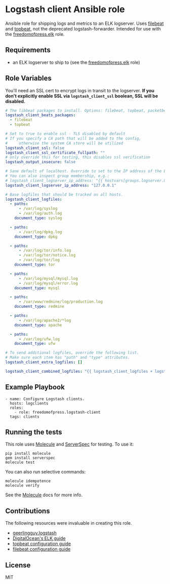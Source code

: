 # Logstash client Ansible role
Ansible role for shipping logs and metrics to an ELK logserver.
Uses [filebeat] and [topbeat], not the deprecated logstash-forwarder.
Intended for use with the [freedomofpress.elk] role.

Requirements
------------
* an ELK logserver to ship to (see the [freedomofpress.elk] role)

Role Variables
--------------
You'll need an SSL cert to encrypt logs in transit to the logserver.
**If you don't explicitly enable SSL via `logstash_client_ssl` boolean, SSL will be disabled.**

```yaml
# The libbeat packages to install. Options: filebeat, topbeat, packetbeat.
logstash_client_beats_packages:
  - filebeat
  - topbeat

# Set to true to enable ssl - TLS disabled by default
# If you specify a CA path that will be added to the config,
#     otherwise the system CA store will be utilized
logstash_client_ssl: false
logstash_client_ssl_certificate_fullpath: ""
# only override this for testing, this disables ssl verification
logstash_output_insecure: false

# Sane default of localhost. Override to set to the IP address of the Logstash server.
# You can also inspect group membership, e.g.:
# logstash_client_logserver_ip_address: "{{ hostvars[groups.logserver.0].ansible_default_ipv4.address }}"
logstash_client_logserver_ip_address: "127.0.0.1"

# Base logfiles that should be tracked on all hosts.
logstash_client_logfiles:
  - paths:
      - /var/log/syslog
      - /var/log/auth.log
    document_type: syslog

  - paths:
      - /var/log/dpkg.log
    document_type: dpkg

  - paths:
      - /var/log/tor/info.log
      - /var/log/tor/notice.log
      - /var/log/tor/log
    document_type: tor

  - paths:
      - /var/log/mysql/mysql.log
      - /var/log/mysql/error.log
    document_type: mysql

  - paths:
      - /var/www/redmine/log/production.log
    document_type: redmine

  - paths:
      - /var/log/apache2/*log
    document_type: apache

  - paths:
      - /var/log/ufw.log
    document_type: ufw

# To send additional logfiles, override the following list.
# Make sure each item has "path" and "type" attributes.
logstash_client_extra_logfiles: []

logstash_client_combined_logfiles: "{{ logstash_client_logfiles + logstash_client_extra_logfiles }}"
```

Example Playbook
----------------

```
- name: Configure Logstash clients.
  hosts: logclients
  roles:
    - role: freedomofpress.logstash-client
  tags: clients
```

Running the tests
-----------------

This role uses [Molecule] and [ServerSpec] for testing. To use it:

```
pip install molecule
gem install serverspec
molecule test
```

You can also run selective commands:

```
molecule idempotence
molecule verify
```

See the [Molecule] docs for more info.

Contributions
-------------
The following resources were invaluable in creating this role.

* [geerlingguy.logstash](https://github.com/geerlingguy/ansible-role-logstash)
* [DigitalOcean's ELK guide](https://www.digitalocean.com/community/tutorials/how-to-install-elasticsearch-logstash-and-kibana-4-on-ubuntu-14-04)
* [topbeat configuration guide](https://www.elastic.co/guide/en/beats/topbeat/current/topbeat-configuration-options.html)
* [filebeat configuration guide](https://www.elastic.co/guide/en/beats/filebeat/current/filebeat-configuration-details.html)

License
-------

MIT

[Molecule]: http://molecule.readthedocs.org/en/master/
[ServerSpec]: http://serverspec.org/
[freedomofpress.elk]: https://github.com/freedomofpress/ansible-role-elk
[filebeat]: https://www.elastic.co/guide/en/beats/filebeat/current/filebeat-overview.html
[topbeat]: https://www.elastic.co/guide/en/beats/topbeat/current/_overview.html
